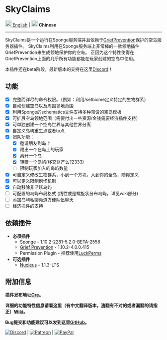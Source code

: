 # SkyClaims

<a href="https://github.com/DevOnTheRocks/SkyClaims/blob/sponge/api-5/README.md"><img src="https://github.com/DevOnTheRocks/SkyClaims/wiki/images/united_states.png" title="en-US" height="20"> English</a>
| <img src="https://github.com/DevOnTheRocks/SkyClaims/wiki/images/china.png" title="zh-CN" height="20"> <b>Chinese</b>
<hr/>
 
 SkyClaims是一个运行在Sponge服务端并且依赖于[GriefPrevention](https://forums.spongepowered.org/t/griefprevention-official-thread/1123)保护的空岛服务器插件。
 SkyClaims利用在Sponge服务端上非常棒的一款领地插件GriefPrevention来生成领地保护你的空岛。
 正因为这个特性使得在GriefPrevention上面的几乎所有功能都能在玩家创建的空岛中使用。
 
 本插件还在beta阶段，最新版本的支持在这里[Discord](https://discord.gg/EkVQycV)！
 
 ## 功能
 
 - [X] 完整而详尽的命令权限。（例如：利用/setbiome定义特定的生物群系）
 - [X] 自动创建空岛以及周围领地范围
 - [X] 利用Sponge的schematics文件支持多种预设的空岛模板
 - [X] 可扩展空岛领地范围（需要付出一些资源/金钱需要经济插件支持）
 - [X] 可单独创建一个空岛世界与其他世界分离
 - [X] 自定义岛屿重生点或者tp点
 - [X] 团队功能：
    - [X] 邀请朋友到岛上
    - [X] 踢出一个在岛上的玩家
    - [X] 离开一个岛
    - [X] 转赠一个岛屿(移交财产么?2333)
    - [ ] 限制玩家加入的岛屿数量
 - [X] 可自定义修改生物群系，小到一个方块，大到你的全岛，随你定义
 - [X] 可以定义限制刷怪机制
 - [X] 自动移除非活跃岛屿
 - [ ] 可配置的岛屿布局格式 (线性或是螺旋状分布岛屿，详见wiki部分)
 - [ ] 添加岛屿私聊频道方便队伍聊天
 - [ ] 经济插件的支持
 
  ## 依赖插件
 
 - **必须插件**
   - [Sponge](https://www.spongepowered.org/downloads) - 1.10.2-2281-5.2.0-BETA-2558
   - [Grief Prevention](https://forums.spongepowered.org/t/griefprevention-official-thread/1123) - 1.10.2-4.0.0.415
   - Permission Plugin - 推荐使用[LuckPerms](https://forums.spongepowered.org/t/luckperms-an-advanced-permissions-plugin/14274)
 - **可选插件**
   - [Nucleus](https://nucleuspowered.org) - 1.1.3-LTS
   <!-- - Economy Plugin - [Economy Lite](https://ore.spongepowered.org/Flibio/EconomyLite), [Total Economy](https://ore.spongepowered.org/Erigitic/Total-Economy), or any other Sponge Economy plugin of your choosing. -->

 ## 附加信息
 
 **插件发布地址[Ore](https://ore.spongepowered.org/Mohron/SkyClaims/)。**
 
 **详细的功能特性信息请看这里（有中文翻译版本，渣翻有不对的或者漏翻的请指正）[Wiki](https://github.com/DevOnTheRocks/SkyClaims/wiki/)。**
 
 **Bug提交和功能建议可以发到这里[GitHub](https://github.com/DevOnTheRocks/SkyClaims/issues)。**
 
 [![Discord](https://github.com/DevOnTheRocks/SkyClaims/wiki/images/Discord.png)](https://discord.gg/EkVQycV)
 | [![Patreon](https://github.com/DevOnTheRocks/SkyClaims/wiki/images/Patreon.png)](https://www.patreon.com/mohron)
 | [![PayPal](https://github.com/DevOnTheRocks/SkyClaims/wiki/images/Paypal.png)](https://www.paypal.me/mohron)
